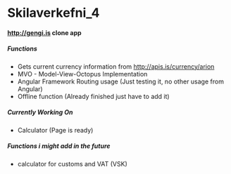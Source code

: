 # Skilaverkefni_4

#### http://gengi.is clone app

##### Functions
* Gets current currency information from http://apis.is/currency/arion
* MVO - Model-View-Octopus Implementation
* Angular Framework Routing usage (Just testing it, no other usage from Angular)
* Offline function (Already finished just have to add it)

##### Currently Working On
* Calculator (Page is ready)

##### Functions i might add in the future
* calculator for customs and VAT (VSK)
